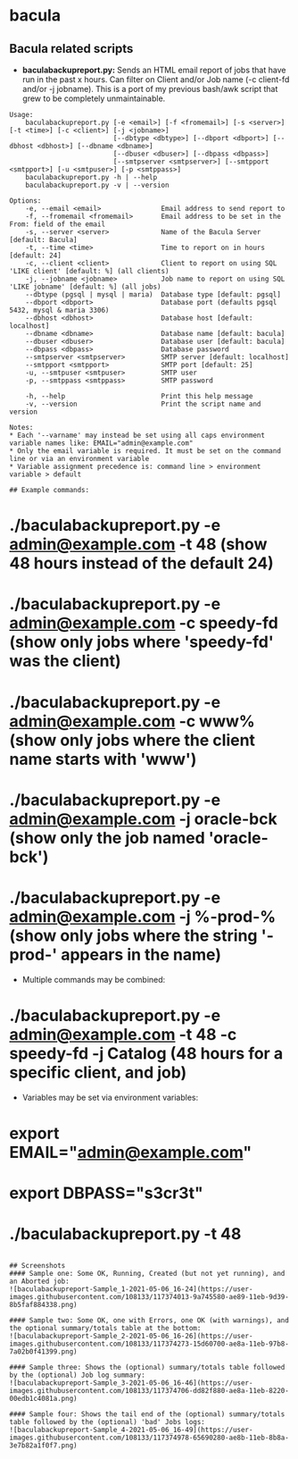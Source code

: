 # bacula
## Bacula related scripts

- **baculabackupreport.py:** Sends an HTML email report of jobs that have run in the past x hours. Can filter on Client and/or Job name (-c client-fd and/or -j jobname). This is a port of my previous bash/awk script that grew to be completely unmaintainable.

```
Usage:
    baculabackupreport.py [-e <email>] [-f <fromemail>] [-s <server>] [-t <time>] [-c <client>] [-j <jobname>]
                          [--dbtype <dbtype>] [--dbport <dbport>] [--dbhost <dbhost>] [--dbname <dbname>]
                          [--dbuser <dbuser>] [--dbpass <dbpass>]
                          [--smtpserver <smtpserver>] [--smtpport <smtpport>] [-u <smtpuser>] [-p <smtppass>]
    baculabackupreport.py -h | --help
    baculabackupreport.py -v | --version

Options:
    -e, --email <email>               Email address to send report to
    -f, --fromemail <fromemail>       Email address to be set in the From: field of the email
    -s, --server <server>             Name of the Bacula Server [default: Bacula]
    -t, --time <time>                 Time to report on in hours [default: 24]
    -c, --client <client>             Client to report on using SQL 'LIKE client' [default: %] (all clients)
    -j, --jobname <jobname>           Job name to report on using SQL 'LIKE jobname' [default: %] (all jobs)
    --dbtype (pgsql | mysql | maria)  Database type [default: pgsql]
    --dbport <dbport>                 Database port (defaults pgsql 5432, mysql & maria 3306)
    --dbhost <dbhost>                 Database host [default: localhost]
    --dbname <dbname>                 Database name [default: bacula]
    --dbuser <dbuser>                 Database user [default: bacula]
    --dbpass <dbpass>                 Database password
    --smtpserver <smtpserver>         SMTP server [default: localhost]
    --smtpport <smtpport>             SMTP port [default: 25]
    -u, --smtpuser <smtpuser>         SMTP user
    -p, --smtppass <smtppass>         SMTP password

    -h, --help                        Print this help message
    -v, --version                     Print the script name and version

Notes:
* Each '--varname' may instead be set using all caps environment variable names like: EMAIL="admin@example.com"
* Only the email variable is required. It must be set on the command line or via an environment variable
* Variable assignment precedence is: command line > environment variable > default

```

```
## Example commands:
```
# ./baculabackupreport.py -e admin@example.com -t 48         (show 48 hours instead of the default 24)
# ./baculabackupreport.py -e admin@example.com -c speedy-fd  (show only jobs where 'speedy-fd' was the client)
# ./baculabackupreport.py -e admin@example.com -c www%       (show only jobs where the client name starts with 'www')
# ./baculabackupreport.py -e admin@example.com -j oracle-bck (show only the job named 'oracle-bck')
# ./baculabackupreport.py -e admin@example.com -j %-prod-%   (show only jobs where the string '-prod-' appears in the name)

- Multiple commands may be combined:
# ./baculabackupreport.py -e admin@example.com -t 48 -c speedy-fd -j Catalog (48 hours for a specific client, and job)

- Variables may be set via environment variables:
# export EMAIL="admin@example.com"
# export DBPASS="s3cr3t"
# ./baculabackupreport.py -t 48
```

## Screenshots
#### Sample one: Some OK, Running, Created (but not yet running), and an Aborted job:
![baculabackupreport-Sample_1-2021-05-06_16-24](https://user-images.githubusercontent.com/108133/117374013-9a745580-ae89-11eb-9d39-8b5faf884338.png)

#### Sample two: Some OK, one with Errors, one OK (with warnings), and the optional summary/totals table at the bottom:
![baculabackupreport-Sample_2-2021-05-06_16-26](https://user-images.githubusercontent.com/108133/117374273-15d60700-ae8a-11eb-97b8-7a02b0f41399.png)

#### Sample three: Shows the (optional) summary/totals table followed by the (optional) Job log summary:
![baculabackupreport-Sample_3-2021-05-06_16-46](https://user-images.githubusercontent.com/108133/117374706-dd82f880-ae8a-11eb-8220-00edb1c4081a.png)

#### Sample four: Shows the tail end of the (optional) summary/totals table followed by the (optional) 'bad' Jobs logs:
![baculabackupreport-Sample_4-2021-05-06_16-49](https://user-images.githubusercontent.com/108133/117374978-65690280-ae8b-11eb-8b8a-3e7b82a1f0f7.png)

